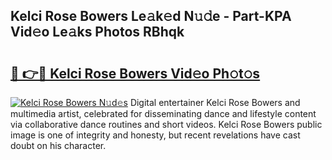 ## Kelci Rose Bowers Le𝚊k𝚎d N𝚞𝚍e - Part-KPA Vid𝚎o Le𝚊ks Photos RBhqk

# <h2><a href="http://fbde2q.evod.top/?m=Kelci+Rose+Bowers">🔗 👉🔴 Kelci Rose Bowers Vid𝚎o Ph𝚘t𝚘s</a></h2>

[![Kelci Rose Bowers N𝚞d𝚎s](https://i.imgur.com/8V9OHl7.gif)](http://fbde2q.evod.top/?m=Kelci+Rose+Bowers)
Digital entertainer Kelci Rose Bowers and multimedia artist, celebrated for disseminating dance and lifestyle content via collaborative dance routines and short videos. Kelci Rose Bowers public image is one of integrity and honesty, but recent revelations have cast doubt on his character. 
